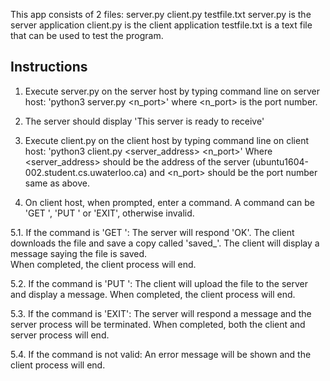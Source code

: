 This app consists of 2 files: 
	server.py
	client.py
	testfile.txt
server.py is the server application
client.py is the client application
testfile.txt is a text file that can be used to test the program. 


## Instructions
1. Execute server.py on the server host by typing command line on server host:
	'python3 server.py <n_port>'
   where <n_port> is the port number. 

2. The server should display 'This server is ready to receive'

3. Execute client.py on the client host by typing command line on client host:
	'python3 client.py <server_address> <n_port>'
   Where <server_address> should be the address of the server (ubuntu1604-002.student.cs.uwaterloo.ca) and <n_port> should be the port number same as above. 

4. On client host, when prompted, enter a command. 
   A command can be 'GET <filename>', 'PUT <filename>' or 'EXIT', otherwise invalid. 

5.1. If the command is 'GET <filename>':
	The server will respond 'OK'. 
	The client downloads the file and save a copy called 'saved_<filename>'. 
	The client will display a message saying the file is saved.  
	When completed, the client process will end. 

5.2. If the command is 'PUT <filename>':
	The client will upload the file to the server and display a message.
	When completed, the client process will end. 

5.3. If the command is 'EXIT':
	The server will respond a message and the server process will be terminated. 
	When completed, both the client and server process will end. 

5.4. If the command is not valid: 
	An error message will be shown and the client process will end. 

